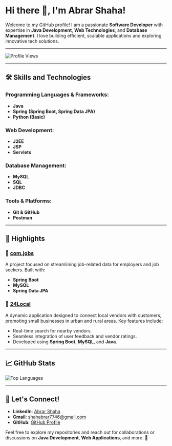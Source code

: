 # Hi there 👋, I'm Abrar Shaha!  

Welcome to my GitHub profile! I am a passionate **Software Developer** with expertise in **Java Development**, **Web Technologies**, and **Database Management**. I love building efficient, scalable applications and exploring innovative tech solutions.  

---

![Profile Views](https://komarev.com/ghpvc/?username=shahabrar7746&color=brightgreen)  

---

## 🛠️ Skills and Technologies  

### Programming Languages & Frameworks:  
- **Java**  
- **Spring (Spring Boot, Spring Data JPA)**  
- **Python (Basic)**  

### Web Development:  
- **J2EE**  
- **JSP**  
- **Servlets**  

### Database Management:  
- **MySQL**  
- **SQL**  
- **JDBC**  

### Tools & Platforms:  
- **Git & GitHub**  
- **Postman**  

---

## 🌟 Highlights  

### 🔹 [com.jobs](https://github.com/shahabrar7746/com.jobs)  
A project focused on streamlining job-related data for employers and job seekers. Built with:  
- **Spring Boot**  
- **MySQL**  
- **Spring Data JPA**  

### 🔹 [24Local](https://github.com/shahabrar7746/api)  
A dynamic application designed to connect local vendors with customers, promoting small businesses in urban and rural areas. Key features include:  
- Real-time search for nearby vendors.  
- Seamless integration of user feedback and vendor ratings.  
- Developed using **Spring Boot**, **MySQL**, and **Java**.  

---

## 📈 GitHub Stats  

![Top Languages](https://github-readme-stats.vercel.app/api/top-langs/?username=shahabrar7746&layout=compact&theme=radical)  

---

## 💬 Let's Connect!  

- **LinkedIn**: [Abrar Shaha](https://www.linkedin.com/in/abrarshaha/)  
- **Gmail**: shahabrar7746@gmail.com  
- **GitHub**: [GitHub Profile](https://github.com/shahabrar7746)  

Feel free to explore my repositories and reach out for collaborations or discussions on **Java Development**, **Web Applications**, and more. 🚀  


